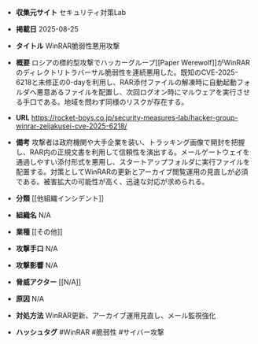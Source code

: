 - **収集元サイト**
セキュリティ対策Lab

- **掲載日**
2025-08-25

- **タイトル**
WinRAR脆弱性悪用攻撃

- **概要**
ロシアの標的型攻撃でハッカーグループ[[Paper Werewolf]]がWinRARのディレクトリトラバーサル脆弱性を連続悪用した。既知のCVE-2025-6218と未修正の0-dayを利用し、RAR添付ファイルの解凍時に自動起動フォルダへ悪意あるファイルを配置し、次回ログオン時にマルウェアを実行させる手口である。地域を問わず同様のリスクが存在する。

- **URL**
https://rocket-boys.co.jp/security-measures-lab/hacker-group-winrar-zeijakusei-cve-2025-6218/

- **備考**
攻撃者は政府機関や大手企業を装い、トラッキング画像で開封を把握し、RAR内の正規文書を利用して信頼性を演出する。メールゲートウェイを通過しやすい添付形式を悪用し、スタートアップフォルダに実行ファイルを配置する。対策としてWinRARの更新とアーカイブ閲覧運用の見直しが必須である。被害拡大の可能性が高く、迅速な対応が求められる。

- **分類**
[[他組織インシデント]]

- **組織名**
N/A

- **業種**
[[その他]]

- **攻撃手口**
N/A

- **攻撃影響**
N/A

- **脅威アクター**
[[N/A]]

- **原因**
N/A

- **対処方法**
WinRAR更新、アーカイブ運用見直し、メール監視強化

- **ハッシュタグ**
#WinRAR #脆弱性 #サイバー攻撃
